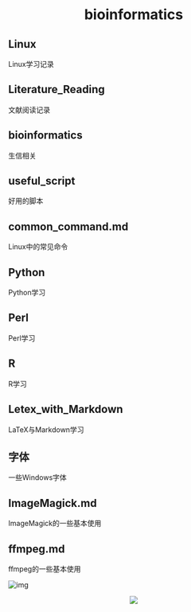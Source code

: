 # <p align="center">bioinformatics</p>

## Linux
Linux学习记录

## Literature_Reading
文献阅读记录

## bioinformatics
生信相关

## useful_script
好用的脚本

## common_command.md
Linux中的常见命令

## Python
Python学习

## Perl
Perl学习

## R
R学习

## Letex_with_Markdown
LaTeX与Markdown学习

## 字体
一些Windows字体

## ImageMagick.md
ImageMagick的一些基本使用

## ffmpeg.md
ffmpeg的一些基本使用




![img](https://mmbiz.qpic.cn/mmbiz_gif/ibj9nANUc6z43q57Pusce7niaomBN9UQfvDwsJ4mJ7S2dWnG0PLEWxzykUaxEIuSG9a17z2gfUCJ2dT1PAG7bdicg/640?wx_fmt=gif&tp=webp&wxfrom=5&wx_lazy=1)

<p align="center">
  <img src="https://mmbiz.qpic.cn/mmbiz_gif/ibj9nANUc6z43q57Pusce7niaomBN9UQfvDwsJ4mJ7S2dWnG0PLEWxzykUaxEIuSG9a17z2gfUCJ2dT1PAG7bdicg/640?wx_fmt=gif&tp=webp&wxfrom=5&wx_lazy=1" />
</p>
